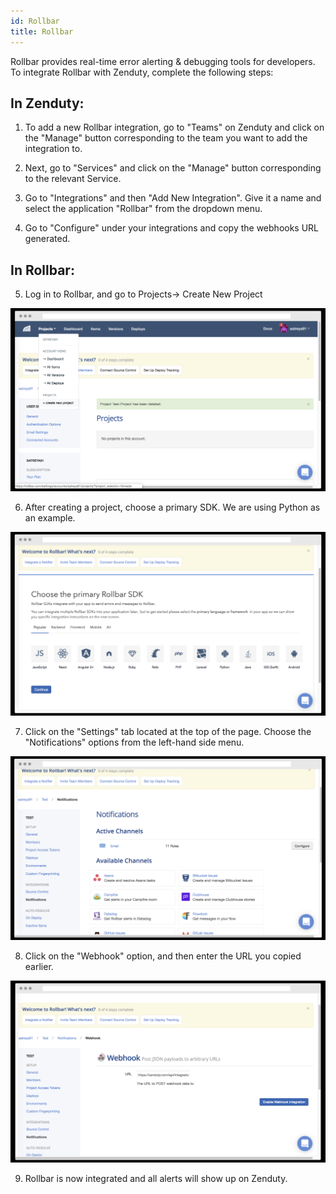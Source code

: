 ```yaml
---
id: Rollbar
title: Rollbar
---
```

Rollbar provides real-time error alerting & debugging tools for developers. To integrate Rollbar with Zenduty, complete the following steps:

## In Zenduty:

1. To add a new Rollbar integration, go to "Teams" on Zenduty and click on the "Manage" button corresponding to the team you want to add the integration to.

2. Next, go to "Services" and click on the "Manage" button corresponding to the relevant Service.

3. Go to "Integrations" and then "Add New Integration". Give it a name and select the application "Rollbar" from the dropdown menu.

4. Go to "Configure" under your integrations and copy the webhooks URL generated. 

## In Rollbar: 

5. Log in to Rollbar, and go to Projects-> Create New Project

![](/img/Integrations/Rollbar/1.png)

6. After creating a project, choose a primary SDK. We are using Python as an example. 

![](/img/Integrations/Rollbar/2.png)

7. Click on the "Settings" tab located at the top of the page. Choose the "Notifications" options from the left-hand side menu.

![](/img/Integrations/Rollbar/3.png)

8. Click on the "Webhook" option, and then enter the URL you copied earlier.

![](/img/Integrations/Rollbar/4.png)

9. Rollbar is now integrated and all alerts will show up on Zenduty.

